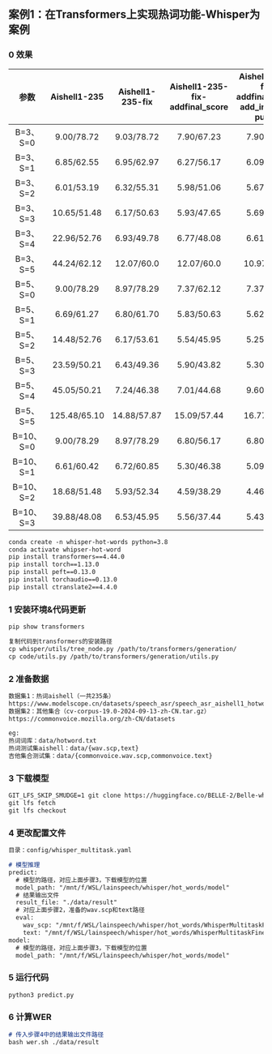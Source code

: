 ## 案例1：在Transformers上实现热词功能-Whisper为案例		
### 0 效果
| 参数   | Aishell1-235 | Aishell1-235-fix | Aishell1-235-fix-addfinal_score | Aishell1-235-fix-addfinal_score-add_inputidx-punish | CommonVoice-19-test-fix-addfinal_score |
| :-----------------: | :----: | :-------: | :-------: | :-------: | :-------: |
| B=3、S=0  | 9.00/78.72  | 9.03/78.72	|7.90/67.23  |	7.90/67.23  |	16.15/64.59 |
| B=3、S=1  | 6.85/62.55  |	6.95/62.97	|6.27/56.17	 |6.09/55.31	  |14.91/65.14|
| B=3、S=2  |	6.01/53.19	|6.32/55.31	  |5.98/51.06  |	5.67/48.51  |	14.49/67.17
| B=3、S=3	| 10.65/51.48	|6.17/50.63	  |5.93/47.65  |	5.69/48.08  |	16.95/71.54
| B=3、S=4	| 22.96/52.76	|6.93/49.78	  |6.77/48.08  |	6.61/48.93  |	
| B=3、S=5	| 44.24/62.12	|12.07/60.0	  |12.07/60.0  |	10.97/54.04 |	
| B=5、S=0	| 9.00/78.29  |	8.97/78.29	|7.37/62.12	 |7.37/62.12    |	
| B=5、S=1  |	6.69/61.27	|6.80/61.70	  |5.83/50.63  |	5.62/50.21  |	
| B=5、S=2  |	14.48/52.76	|6.17/53.61	  |5.54/45.95  | 	5.25/45.95  |	
| B=5、S=3  |	23.59/50.21	|6.43/49.36	  |5.90/43.82  |	5.30/43.82  |	
| B=5、S=4  |	45.05/50.21	|7.24/46.38	  |7.01/44.68  |	9.60/44.68  |	
| B=5、S=5  |	125.48/65.10|	14.88/57.87 |	15.09/57.44|	16.77/51.48	|
| B=10、S=0	| 9.00/78.29	|8.97/78.29	  |6.80/56.17	 |6.80/56.17    |	
| B=10、S=1 |	6.61/60.42	|6.72/60.85	  |5.30/46.38  |	5.09/45.53	|
| B=10、S=2 |	18.68/51.48	|5.93/52.34	  |4.59/38.29  |	4.46/38.72  |	
| B=10、S=3 |	39.88/48.08	|6.53/45.95	  |5.56/37.44  |	5.43/40.42  |	
```markdown
conda create -n whisper-hot-words python=3.8
conda activate whipser-hot-word
pip install transformers==4.44.0
pip install torch==1.13.0
pip install peft==0.13.0
pip install torchaudio==0.13.0
pip install ctranslate2==4.4.0
```
### 1 安装环境&代码更新
```markdown
pip show transformers

复制代码到transformers的安装路径
cp whisper/utils/tree_node.py /path/to/transformers/generation/
cp code/utils.py /path/to/transformers/generation/utils.py
```
### 2 准备数据
```markdown
数据集1：热词aishell（一共235条）
https://www.modelscope.cn/datasets/speech_asr/speech_asr_aishell1_hotwords_testsets/files
数据集2：其他集合（cv-corpus-19.0-2024-09-13-zh-CN.tar.gz）
https://commonvoice.mozilla.org/zh-CN/datasets

eg:
热词词库：data/hotword.txt
热词测试集aishell：data/{wav.scp,text}
吉他集合测试集：data/{commonvoice.wav.scp,commonvoice.text}
```
### 3 下载模型
```markdown
GIT_LFS_SKIP_SMUDGE=1 git clone https://huggingface.co/BELLE-2/Belle-whisper-large-v2-zh
git lfs fetch
git lfs checkout
```
### 4 更改配置文件
```markdown
目录：config/whisper_multitask.yaml

# 模型推理
predict:
  # 模型的路径，对应上面步骤3，下载模型的位置
  model_path: "/mnt/f/WSL/lainspeech/whisper/hot_words/model"
  # 结果输出文件
  result_file: "./data/result"
  # 对应上面步骤2，准备的wav.scp和text路径
  eval: 
    wav_scp: "/mnt/f/WSL/lainspeech/whisper/hot_words/WhisperMultitaskFinetuning/example/aishell-hot-words/data/wav.scp"
    text: "/mnt/f/WSL/lainspeech/whisper/hot_words/WhisperMultitaskFinetuning/example/aishell-hot-words/data/text"
model:
  # 模型的路径，对应上面步骤3，下载模型的位置
  model_path: "/mnt/f/WSL/lainspeech/whisper/hot_words/model"

```
### 5 运行代码
```markdown
python3 predict.py
```
### 6 计算WER
```markdown
# 传入步骤4中的结果输出文件路径
bash wer.sh ./data/result
```


